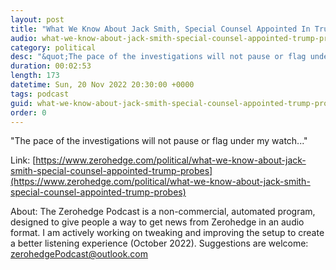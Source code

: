 ```yaml
---
layout: post
title: "What We Know About Jack Smith, Special Counsel Appointed In Trump Probes"
audio: what-we-know-about-jack-smith-special-counsel-appointed-trump-probes-0
category: political
desc: "&quot;The pace of the investigations will not pause or flag under my watch...&quot;"
duration: 00:02:53
length: 173
datetime: Sun, 20 Nov 2022 20:30:00 +0000
tags: podcast
guid: what-we-know-about-jack-smith-special-counsel-appointed-trump-probes-0
order: 0
---
```

&quot;The pace of the investigations will not pause or flag under my watch...&quot;

Link: [https://www.zerohedge.com/political/what-we-know-about-jack-smith-special-counsel-appointed-trump-probes](https://www.zerohedge.com/political/what-we-know-about-jack-smith-special-counsel-appointed-trump-probes)

About: The Zerohedge Podcast is a non-commercial, automated program, designed to give people a way to get news from Zerohedge in an audio format.  I am actively working on tweaking and improving the setup to create a better listening experience (October 2022).  Suggestions are welcome: [zerohedgePodcast@outlook.com](mailto:zerohedgePodcast@outlook.com)
